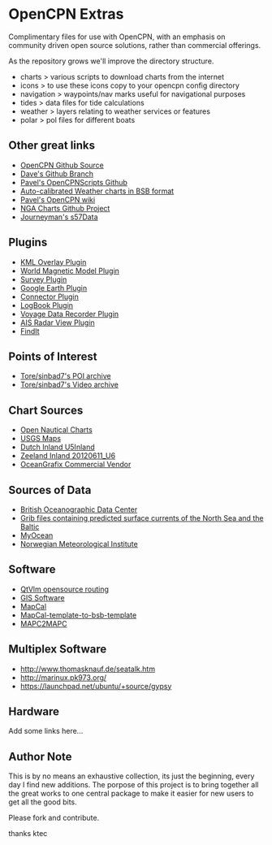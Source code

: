 OpenCPN Extras
==============

Complimentary files for use with OpenCPN, with an emphasis on community driven
open source solutions, rather than commercial offerings.

As the repository grows we'll improve the directory structure. 

* charts > various scripts to download charts from the internet
* icons > to use these icons copy to your opencpn config directory
* navigation > waypoints/nav marks useful for navigational purposes
* tides > data files for tide calculations
* weather > layers relating to weather services or features
* polar > pol files for different boats


Other great links
-----------------

* [OpenCPN Github Source](https://github.com/OpenCPN/OpenCPN)
* [Dave's Github Branch](https://github.com/bdbcat/OpenCPN)
* [Pavel's OpenCPNScripts Github](https://github.com/nohal/OpenCPNScripts)
* [Auto-calibrated Weather charts in BSB format](http://opencpn.xtr.cz)
* [Pavel's OpenCPN wiki](http://redmine.kalian.cz/projects/opencpn/wiki)
* [NGA Charts Github Project](https://github.com/ngacharts/ngacharts)
* [Journeyman's s57Data](http://journeyman.se/opencpn/s57data.zip)

Plugins
-------

* [KML Overlay Plugin](https://github.com/OpenCPN/OpenCPN/tree/KMLOverlay)
* [World Magnetic Model Plugin](https://github.com/nohal/wmm_pi)
* [Survey Plugin](https://github.com/nohal/survey_pi)
* [Google Earth Plugin](https://github.com/nohal/gecomapi_pi)
* [Connector Plugin](https://github.com/nohal/connector_pi)
* [LogBook Plugin](https://github.com/konnibe/LogbookKonni)
* [Voyage Data Recorder Plugin](https://github.com/OpenCPN/OpenCPN/tree/VDR/plugins/vdr_pi)
* [AIS Radar View Plugin](http://sourceforge.net/projects/aisradarviewpi/)
* [FindIt](https://github.com/konnibe/FindIt_pi)

Points of Interest
------------------

* [Tore/sinbad7's POI archive](http://www.4shared.com/folder/HYALDWrf/POI_ARCHIVE.html)
* [Tore/sinbad7's Video archive](http://www.4shared.com/folder/w-CjtGLb/VIDEOS.html)

Chart Sources
-------------

* [Open Nautical Charts](http://opennauticalchart.org/?q=node/22)
* [USGS Maps](http://archive.org/details/maps_usgs)
* [Dutch Inland U5Inland](ftp://www.risserver.nl/ENC/)
* [Zeeland Inland 20120611_U6](ftp://www.risserver.nl/ENC/zeeland/)
* [OceanGrafix Commercial Vendor](http://www.oceangrafix.com/search/byregion)

Sources of Data
---------------

* [British Oceanographic Data Center](https://www.bodc.ac.uk/data/online_delivery/nodb/)
* [Grib files containing predicted surface currents of the North Sea and the Baltic](ftp://ftp.bsh.de/Stroemungsvorhersagen)
* [MyOcean](http://www.myocean.eu/web/24-catalogue.php)
* [Norwegian Meteorological Institute](http://met.no/)

Software
------------

* [QtVlm opensource routing](http://wiki.virtual-loup-de-mer.org/index.php/QtVlm/en)
* [GIS Software](http://freegis.org/database/?cat=0)
* [MapCal](http://www.dacust.com/inlandwaters/mapcal/)
* [MapCal-template-to-bsb-template](http://www.cruisersforum.com/forums/f134/mc2bsbh-mapcal-template-to-bsb-template-conversion-32337-10.html#post406851)
* [MAPC2MAPC](http://www.the-thorns.org.uk/mapping/)

Multiplex Software
------------------

* http://www.thomasknauf.de/seatalk.htm
* http://marinux.pk973.org/
* https://launchpad.net/ubuntu/+source/gypsy

Hardware
--------

Add some links here...



Author Note 
-----------

This is by no means an exhaustive collection, its just the beginning, every day I find 
new additions. The porpose of this project is to bring together all the great works
to one central package to make it easier for new users to get all the good bits.

Please fork and contribute.

thanks
ktec
